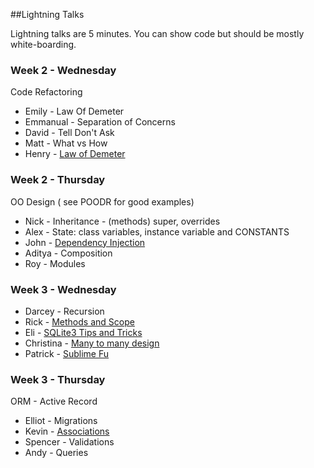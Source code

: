 ##Lightning Talks

Lightning talks are 5 minutes.  You can show code but should be mostly white-boarding. 

### Week 2 - Wednesday

Code Refactoring

* Emily - Law Of Demeter 
* Emmanual  - Separation of Concerns  
* David - Tell Don't Ask
* Matt - What vs How
* Henry - [Law of Demeter](lightning/henry_law_of_demeter.rb)

### Week 2 - Thursday

OO Design ( see POODR for good examples)

* Nick - Inheritance - (methods) super, overrides
* Alex - State: class variables, instance variable and CONSTANTS
* John - [Dependency Injection](ligthning/john_dependency_injection.rb)
* Aditya - Composition
* Roy - Modules

### Week 3 - Wednesday

* Darcey - Recursion
* Rick - [Methods and Scope](https://github.com/rickarubio/methods_and_scope/blob/master/methods_and_scope.rb)
* Eli - [SQLite3 Tips and Tricks](lightning/eli_sqlite3_tips.md)
* Christina - [Many to many design](https://github.com/sea-lions-2014/Lightning_Talk_Many_to_Many/blob/christina/many_to_many.md)
* Patrick - [Sublime Fu](https://github.com/sea-lions-2014/phase-1-guide/blob/master/lightning/patrick_sublime_fu.md) 

### Week 3 - Thursday

ORM - Active Record

* Elliot - Migrations
* Kevin - [Associations](http://guides.rubyonrails.org/association_basics.html)
* Spencer - Validations
* Andy - Queries 

